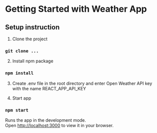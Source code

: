 # Getting Started with Weather App

## Setup instruction

1. Clone the project 
### `git clone ...`

2. Install npm package
### `npm install`

3. Create .env file in the root directory and enter Open Weather API key with the name REACT_APP_API_KEY

4. Start app
### ``npm start``

Runs the app in the development mode.\
Open [http://localhost:3000](http://localhost:3000) to view it in your browser.
